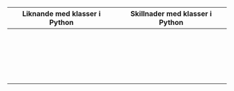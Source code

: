 | Liknande med klasser i Python | Skillnader med klasser i Python |
|-------------------------------|----------------------------------|
|                               |                                  |
|                               |                                  |
|                               |                                  |
|                               |                                  |
|                               |                                  |
|                               |                                  |
|                               |                                  |
|                               |                                  |
|                               |                                  |
|                               |                                  |
|                               |                                  |
|                               |                                  |
|                               |                                  |
|                               |                                  |
|                               |                                  |
|                               |                                  |
|                               |                                  |
|                               |                                  |
|                               |                                  |
|                               |                                  |
|                               |                                  |